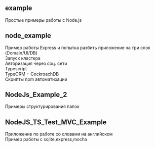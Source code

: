 ## example
Простые примеры работы с Node.js

## node_example

Пример работы Express и попытка разбить приложение на три слоя (Domain/UI/DB)\
Запуск кластера\
Авторизация через соц. сети\
Typescript\
TypeORM + CockroachDB\
Скрипты npm автоматизации

## NodeJs_Example_2
Примеры структурирования папок 

## NodeJS_TS_Test_MVC_Example
Приложение по работе со словами на английском\
Пример работы с sqlite,express,mocha